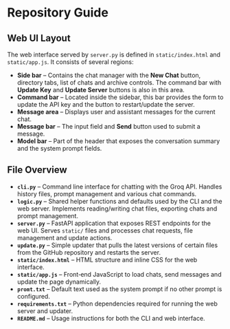 # Repository Guide

## Web UI Layout

The web interface served by `server.py` is defined in `static/index.html` and `static/app.js`. It consists of several regions:

- **Side bar** – Contains the chat manager with the **New Chat** button, directory tabs, list of chats and archive controls. The command bar with **Update Key** and **Update Server** buttons is also in this area.
- **Command bar** – Located inside the sidebar, this bar provides the form to update the API key and the button to restart/update the server.
- **Message area** – Displays user and assistant messages for the current chat.
- **Message bar** – The input field and **Send** button used to submit a message.
- **Model bar** – Part of the header that exposes the conversation summary and the system prompt fields.

## File Overview

- **`cli.py`** – Command line interface for chatting with the Groq API. Handles history files, prompt management and various chat commands.
- **`logic.py`** – Shared helper functions and defaults used by the CLI and the web server. Implements reading/writing chat files, exporting chats and prompt management.
- **`server.py`** – FastAPI application that exposes REST endpoints for the web UI. Serves `static/` files and processes chat requests, file management and update actions.
- **`update.py`** – Simple updater that pulls the latest versions of certain files from the GitHub repository and restarts the server.
- **`static/index.html`** – HTML structure and inline CSS for the web interface.
- **`static/app.js`** – Front‑end JavaScript to load chats, send messages and update the page dynamically.
- **`promt.txt`** – Default text used as the system prompt if no other prompt is configured.
- **`requirements.txt`** – Python dependencies required for running the web server and updater.
- **`README.md`** – Usage instructions for both the CLI and web interface.

